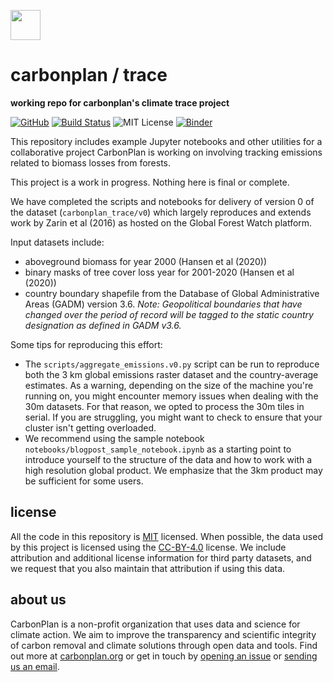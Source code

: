 <img
  src='https://carbonplan-assets.s3.amazonaws.com/monogram/dark-small.png'
  height='48'
/>

# carbonplan / trace

**working repo for carbonplan's climate trace project**

[![GitHub][github-badge]][github]
[![Build Status]][actions]
![MIT License][]
[![Binder](https://mybinder.org/badge_logo.svg)](https://binder.pangeo.io/v2/gh/carbonplan/trace/main)

[github]: https://github.com/carbonplan/trace
[github-badge]: https://badgen.net/badge/-/github?icon=github&label
[build status]: https://github.com/carbonplan/trace/actions/workflows/main.yaml/badge.svg
[actions]: https://github.com/carbonplan/trace/actions/workflows/main.yaml
[mit license]: https://badgen.net/badge/license/MIT/blue

This repository includes example Jupyter notebooks and other utilities for a collaborative project CarbonPlan is working on involving tracking emissions related to biomass losses from forests.

This project is a work in progress. Nothing here is final or complete.

We have completed the scripts and notebooks for delivery of version 0 of the dataset (`carbonplan_trace/v0`) which largely reproduces and extends work by Zarin et al (2016) as hosted on the Global Forest Watch platform. 

Input datasets include:
* aboveground biomass for year 2000 (Hansen et al (2020))
* binary masks of tree cover loss year for 2001-2020 (Hansen et al (2020))
* country boundary shapefile from the Database of Global Administrative Areas (GADM) version 3.6. *Note: Geopolitical boundaries that have changed over the period of record will be tagged to the static country designation as defined in GADM v3.6.* 

Some tips for reproducing this effort:

* The `scripts/aggregate_emissions.v0.py` script can be run to reproduce both the 3 km global emissions raster dataset and the country-average estimates. As a warning, depending on the size of the machine you're running on, you might encounter memory issues when dealing with the 30m datasets. For that reason, we opted to process the 30m tiles in serial. If you are struggling, you might want to check to ensure that your cluster isn't getting overloaded.
* We recommend using the sample notebook `notebooks/blogpost_sample_notebook.ipynb` as a starting point to introduce yourself to the structure of the data and how to work with a high resolution global product. We emphasize that the 3km product may be sufficient for some users.

## license

All the code in this repository is [MIT](https://choosealicense.com/licenses/mit/) licensed. When possible, the data used by this project is licensed using the [CC-BY-4.0](https://choosealicense.com/licenses/cc-by-4.0/) license. We include attribution and additional license information for third party datasets, and we request that you also maintain that attribution if using this data.

## about us

CarbonPlan is a non-profit organization that uses data and science for climate action. We aim to improve the transparency and scientific integrity of carbon removal and climate solutions through open data and tools. Find out more at [carbonplan.org](https://carbonplan.org/) or get in touch by [opening an issue](https://github.com/carbonplan/trace/issues/new) or [sending us an email](mailto:hello@carbonplan.org).
